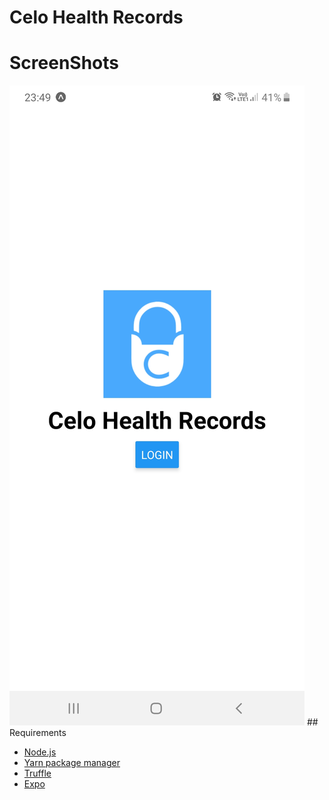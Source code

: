# Celo Health Records

# ScreenShots
<img src="images/Screenshot_20210623-234951_Expo Go.jpg">
## Requirements

- [Node.js](https://nodejs.org/en/)
- [Yarn package manager](https://yarnpkg.com/)
- [Truffle](https://www.trufflesuite.com/truffle)
- [Expo](https://docs.expo.io/get-started/installation/)

